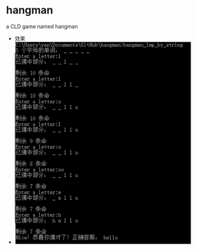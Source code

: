 # hangman
a CLD game named hangman
- 效果 
- ![](https://raw.githubusercontent.com/xiaoyan94/hangman/master/screenshots/2016-10-11%2017-38-26%E5%B1%8F%E5%B9%95%E6%88%AA%E5%9B%BE.png)
